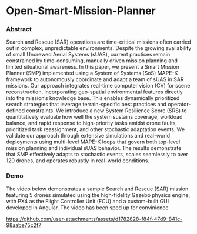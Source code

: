 # Open-Smart-Mission-Planner

### Abstract 

Search and Rescue (SAR) operations are time-critical missions often carried out in complex, unpredictable environments. Despite the growing availability of small Uncrewed Aerial Systems (sUAS), current practices remain constrained by time-consuming, manually driven mission planning and limited situational awareness. In this paper, we present a Smart Mission Planner (SMP) implemented using a System of Systems (SoS) MAPE-K framework to autonomously coordinate and adapt a team of sUAS in SAR missions. Our approach integrates real-time computer vision (CV) for scene reconstruction, incorporating geo-spatial environmental features directly into the mission’s knowledge base. This enables dynamically prioritized search strategies that leverage terrain-specific best practices and operator-defined constraints. We introduce a new System Resilience Score (SRS) to quantitatively evaluate how well the system sustains coverage, workload balance, and rapid response to high-priority tasks amidst drone faults, prioritized task reassignment, and other stochastic adaptation events. We validate our approach through extensive simulations and real-world deployments using multi-level MAPE-K loops that govern both top-level mission planning and individual sUAS behavior. The results demonstrate that SMP effectively adapts to stochastic events, scales seamlessly to over 120 drones, and operates robustly in real-world conditions. 


### Demo

The video below demonstrates a sample Search and Rescue (SAR) mission featuring 5 drones simulated using the high-fidelity Gazebo physics engine, with PX4 as the Flight Controller Unit (FCU) and a custom-built GUI developed in Angular. The video has been sped up for convinience. 

https://github.com/user-attachments/assets/d1782828-f84f-47d9-841c-98aabe75c2f7

